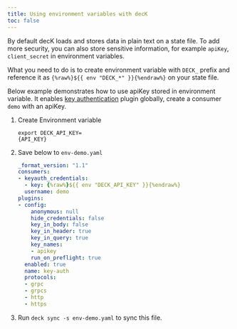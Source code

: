 ```yaml
---
title: Using environment variables with decK
toc: false
---
```


By default decK loads and stores data in plain text on a state file. To add more security, you can also store sensitive information, for example `apiKey`, `client_secret` in environment variables. 

What you need to do is to create environment variable with `DECK_` prefix and reference it as `{%raw%}${{ env "DECK_*" }}{%endraw%}` on your state file.

Below example demonstrates how to use apiKey stored in environment variable. It enables [key authentication][key-auth] plugin globally, create a consumer `demo` with an apiKey.

1. Create Environment variable
    <div class="copy-code-snippet"><pre><code>export DECK_API_KEY=<div contenteditable="true">{API_KEY}</div></code></pre></div>

2. Save below to `env-demo.yaml` 

    ```yaml
    _format_version: "1.1"
    consumers:
    - keyauth_credentials:
      - key: {%raw%}${{ env "DECK_API_KEY" }}{%endraw%}
      username: demo
    plugins:
    - config:
        anonymous: null
        hide_credentials: false
        key_in_body: false
        key_in_header: true
        key_in_query: true
        key_names:
        - apikey
        run_on_preflight: true
      enabled: true
      name: key-auth
      protocols:
      - grpc
      - grpcs
      - http
      - https
    ```

3. Run `deck sync -s env-demo.yaml` to sync this file. 

[key-auth]: http://localhost:3000/hub/kong-inc/key-auth/